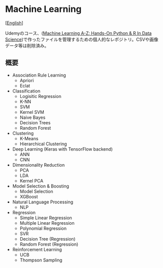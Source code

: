 # Machine Learning

[[English](<README.md>)]

Udemyのコース、([Machine Learning A-Z: Hands-On Python & R In Data Science](https://www.udemy.com/course/machinelearning/))で作ったファイルを管理するための個人的なレポジトリ。CSVや画像データ等は削除済み。

## 概要

- Association Rule Learning
  - Apriori
  - Eclat
- Classification
  - Logisitic Regression
  - K-NN
  - SVM
  - Kernel SVM
  - Naive Bayes
  - Decision Trees
  - Random Forest
- Clustering 
  - K-Means
  - Hierarchical Clustering
- Deep Learning (Keras with TensorFlow backend)
  - ANN
  - CNN 
- Dimensionality Reduction
  - PCA
  - LDA
  - Kernel PCA
- Model Selection & Boosting
  - Model Selection
  - XGBoost
- Natural Language Processing
  - NLP
- Regression
  - Simple Linear Regression
  - Multiple Linear Regression
  - Polynomial Regression
  - SVR
  - Decision Tree (Regression)
  - Random Forest (Regression)
- Reinforcement Learning
  - UCB
  - Thompson Sampling